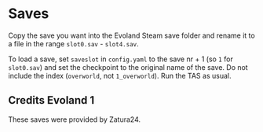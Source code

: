 # Saves

Copy the save you want into the Evoland Steam save folder and rename it to a file in the range `slot0.sav` - `slot4.sav`.

To load a save, set `saveslot` in `config.yaml` to the save nr + 1 (so `1` for `slot0.sav`) and set the checkpoint to the original name of the save. Do not include the index (`overworld`, not `1_overworld`). Run the TAS as usual.

## Credits Evoland 1

These saves were provided by Zatura24.
